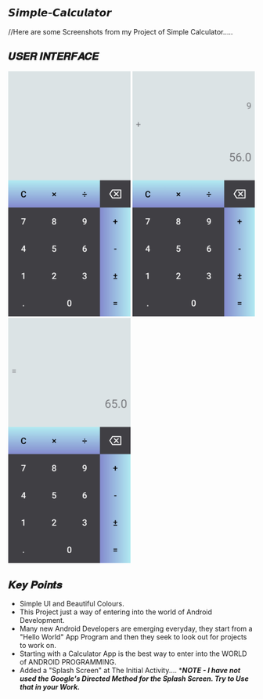 ## 𝙎𝙞𝙢𝙥𝙡𝙚-𝘾𝙖𝙡𝙘𝙪𝙡𝙖𝙩𝙤𝙧

//Here are some Screenshots from my Project of Simple Calculator.....

## 𝑼𝑺𝑬𝑹 𝑰𝑵𝑻𝑬𝑹𝑭𝑨𝑪𝑬
 <img src="screenshots/image1.jpg" width = 250/> <img src="screenshots/image2.jpg" width = 250/> <img src="screenshots/image3.jpg" width = 250/>


## 𝑲𝒆𝒚 𝑷𝒐𝒊𝒏𝒕𝒔
* Simple UI and Beautiful Colours.
* This Project just a way of entering into the world of Android Development.
* Many new Android Developers are emerging everyday, they start from a "Hello World" App Program and then they seek to look out for projects to work on.
* Starting with a Calculator App is the best way to enter into the WORLD of ANDROID PROGRAMMING.
* Added a "Splash Screen" at The Initial Activity....
****NOTE - I have not used the Google's Directed Method for the Splash Screen. Try to Use that in your Work.***
